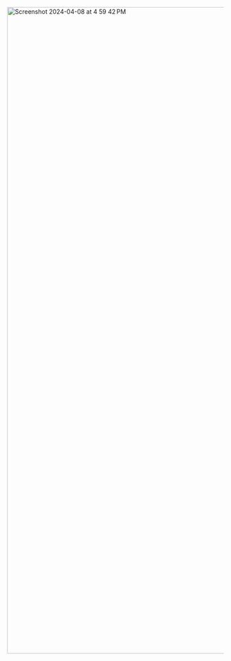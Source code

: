 <img width="1504" alt="Screenshot 2024-04-08 at 4 59 42 PM" src="https://github.com/nuobeiz/FormAI/assets/90873043/4ecf4a77-5ab4-48c5-81df-4de94b540ced">
